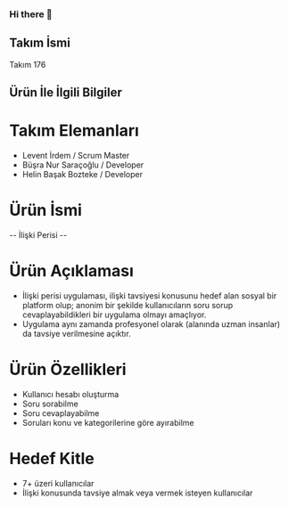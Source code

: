 ### Hi there 👋

## Takım İsmi

Takım 176

## Ürün İle İlgili Bilgiler

# Takım Elemanları 

 - Levent İrdem / Scrum Master
 - Büşra Nur Saraçoğlu / Developer
 - Helin Başak Bozteke / Developer

# Ürün İsmi 

-- İlişki Perisi --

# Ürün Açıklaması

- İlişki perisi uygulaması, ilişki tavsiyesi konusunu hedef alan sosyal bir platform olup; anonim bir şekilde kullanıcıların soru sorup cevaplayabildikleri bir uygulama olmayı amaçlıyor. 
- Uygulama aynı zamanda profesyonel olarak (alanında uzman insanlar) da tavsiye verilmesine açıktır.

 
# Ürün Özellikleri

- Kullanıcı hesabı oluşturma
- Soru sorabilme
- Soru cevaplayabilme
- Soruları konu ve kategorilerine göre ayırabilme


# Hedef Kitle

- 7+ üzeri kullanıcılar
- İlişki konusunda tavsiye almak veya vermek isteyen kullanıcılar



